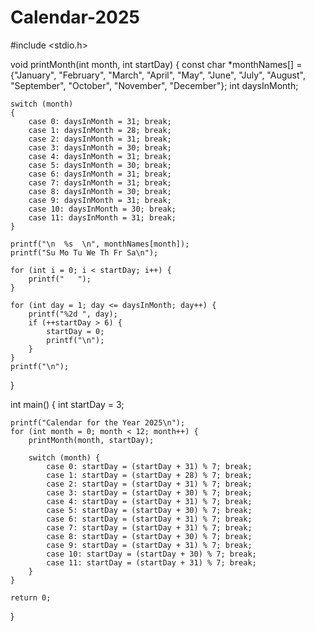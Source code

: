 # Calendar-2025
#include <stdio.h>

void printMonth(int month, int startDay)
{
    const char *monthNames[] = {"January", "February", "March", "April", "May", "June",
                                 "July", "August", "September", "October", "November", "December"};
    int daysInMonth;

    switch (month) 
    {
        case 0: daysInMonth = 31; break; 
        case 1: daysInMonth = 28; break; 
        case 2: daysInMonth = 31; break; 
        case 3: daysInMonth = 30; break; 
        case 4: daysInMonth = 31; break; 
        case 5: daysInMonth = 30; break; 
        case 6: daysInMonth = 31; break; 
        case 7: daysInMonth = 31; break; 
        case 8: daysInMonth = 30; break; 
        case 9: daysInMonth = 31; break; 
        case 10: daysInMonth = 30; break; 
        case 11: daysInMonth = 31; break; 
    }

    printf("\n  %s  \n", monthNames[month]);
    printf("Su Mo Tu We Th Fr Sa\n");

    for (int i = 0; i < startDay; i++) {
        printf("   ");
    }

    for (int day = 1; day <= daysInMonth; day++) {
        printf("%2d ", day);
        if (++startDay > 6) {
            startDay = 0;
            printf("\n");
        }
    }
    printf("\n");
}

int main()
{
    int startDay = 3; 

    printf("Calendar for the Year 2025\n");
    for (int month = 0; month < 12; month++) {
        printMonth(month, startDay);
        
        switch (month) {
            case 0: startDay = (startDay + 31) % 7; break; 
            case 1: startDay = (startDay + 28) % 7; break; 
            case 2: startDay = (startDay + 31) % 7; break; 
            case 3: startDay = (startDay + 30) % 7; break; 
            case 4: startDay = (startDay + 31) % 7; break; 
            case 5: startDay = (startDay + 30) % 7; break; 
            case 6: startDay = (startDay + 31) % 7; break; 
            case 7: startDay = (startDay + 31) % 7; break; 
            case 8: startDay = (startDay + 30) % 7; break; 
            case 9: startDay = (startDay + 31) % 7; break; 
            case 10: startDay = (startDay + 30) % 7; break; 
            case 11: startDay = (startDay + 31) % 7; break; 
        }
    }

    return 0;
}


